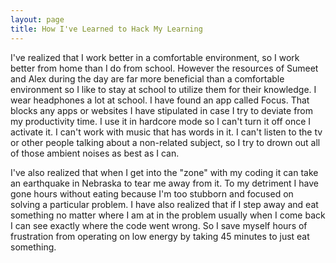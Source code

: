 ```yaml
---
layout: page
title: How I've Learned to Hack My Learning
---
```


I've realized that I work better in a comfortable environment, so I work better from home than I do from school. However the resources of Sumeet and Alex during the day are far more beneficial than a comfortable environment so I like to stay at school to utilize them for their knowledge.  I wear headphones a lot at school.  I have found an app called Focus. That blocks any apps or websites I have stipulated in case I try to deviate from my productivity time. I use it in hardcore mode so I can't turn it off once I activate it. I can't work with music that has words in it. I can't listen to the tv or other people talking about a non-related subject, so I try to drown out all of those ambient noises as best as I can. 

I've also realized that when I get into the "zone" with my coding it can take an earthquake in Nebraska to tear me away from it. To my detriment I have gone hours without eating because I'm too stubborn and focused on solving a particular problem.  I have also realized that if I step away and eat something no matter where I am at in the problem usually when I come back I can see exactly where the code went wrong. So I save myself hours of frustration from operating on low energy by taking 45 minutes to just eat something.